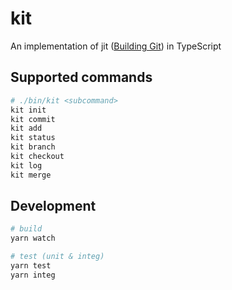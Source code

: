 # kit

An implementation of jit ([Building Git](https://shop.jcoglan.com/building-git/)) in TypeScript

## Supported commands

```sh
# ./bin/kit <subcommand>
kit init
kit commit
kit add
kit status
kit branch
kit checkout
kit log
kit merge
```

## Development

```sh
# build
yarn watch

# test (unit & integ)
yarn test
yarn integ
```
